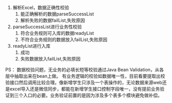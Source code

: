 1. 解析Excel，数据正确性校验
   1. 能正确解析的数据parseSuccessList
   2. 解析失败的数据failList,失败原因
2. parseSuccessList进行业务性校验
   1. 符合业务规则可入库的数据readyList
   2. 不符合业务规则的数据放入failList,失败原因
3. readyList进行入库
   1. 成功
   2. 失败数据放入failList,失败原因



PS：
数据校验问题，无业务的必填长短等校验通过Java Bean Validation，从各层中抽取出来在bean上做。
有业务逻辑的校验如数据唯一性，目前看要提取出校验接口然后调用比较合理。像新增学生只涉及一个表操作的，无论数据来源web还是excel导入还是微信同步，都能在新增学生接口控制字段唯一，没有提前业务验证到三个入口的必要。业务验证前置的是因为涉及多个表多个模块避免做补偿。

